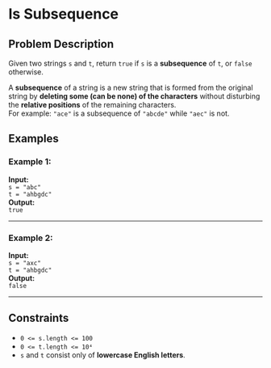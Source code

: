 # Is Subsequence

## Problem Description

Given two strings `s` and `t`, return `true` if `s` is a **subsequence** of `t`, or `false` otherwise.

A **subsequence** of a string is a new string that is formed from the original string by **deleting some (can be none) of the characters** without disturbing the **relative positions** of the remaining characters.  
For example: `"ace"` is a subsequence of `"abcde"` while `"aec"` is not.

## Examples

### Example 1:
**Input:**  
`s = "abc"`  
`t = "ahbgdc"`  
**Output:**  
`true`  

---

### Example 2:
**Input:**  
`s = "axc"`  
`t = "ahbgdc"`  
**Output:**  
`false`  

---

## Constraints
- `0 <= s.length <= 100`
- `0 <= t.length <= 10⁴`
- `s` and `t` consist only of **lowercase English letters**.
